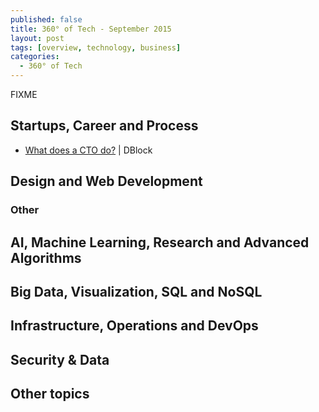 ```yaml
---
published: false
title: 360° of Tech - September 2015
layout: post
tags: [overview, technology, business]
categories:
  - 360° of Tech
---
```


FIXME

Startups, Career and Process
----------------------------

* [What does a CTO do?](http://code.dblock.org/2015/05/23/what-does-a-cto-do.html) | DBlock
  <i data-tag="value strategy scope impact detail"></i>

Design and Web Development
--------------------------



### Other



AI, Machine Learning, Research and Advanced Algorithms
------------------------------------------------------



Big Data, Visualization, SQL and NoSQL
--------------------------------------



Infrastructure, Operations and DevOps
-------------------------------------




Security & Data
---------------



Other topics
------------



